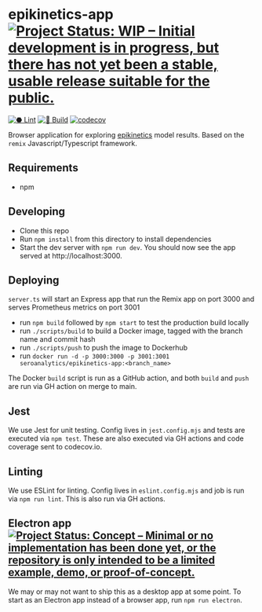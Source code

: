 # epikinetics-app [![Project Status: WIP – Initial development is in progress, but there has not yet been a stable, usable release suitable for the public.](https://www.repostatus.org/badges/latest/wip.svg)](https://www.repostatus.org/#wip)
[![⬣ Lint](https://github.com/seroanalytics/epikinetics-app/actions/workflows/lint.yml/badge.svg)](https://github.com/seroanalytics/epikinetics-app/actions/workflows/lint.yml)
[![🔨 Build](https://github.com/seroanalytics/epikinetics-app/actions/workflows/build.yml/badge.svg)](https://github.com/seroanalytics/epikinetics-app/actions/workflows/build.yml)
[![codecov](https://codecov.io/gh/seroanalytics/epikinetics-app/graph/badge.svg?token=FH6QSJGNVR)](https://codecov.io/gh/seroanalytics/epikinetics-app)

Browser application for exploring [epikinetics](https://seroanalytics.github.io/epikinetics/) model results. 
Based on the `remix` Javascript/Typescript framework.

## Requirements
* npm

## Developing
* Clone this repo
* Run `npm install` from this directory to install dependencies
* Start the dev server with `npm run dev`. You should now see the app served at http://localhost:3000.

## Deploying
`server.ts` will start an Express app that run the Remix app on port 3000 and serves Prometheus metrics on port 3001

* run `npm build` followed by `npm start` to test the production build locally
* run `./scripts/build` to build a Docker image, tagged with the branch name and commit hash
* run `./scripts/push` to push the image to Dockerhub
* run `docker run -d -p 3000:3000 -p 3001:3001 seroanalytics/epikinetics-app:<branch_name>`

The Docker `build` script is run as a GitHub action, and both `build` and `push` are run via GH action on merge to main.

## Jest
We use Jest for unit testing. Config lives in `jest.config.mjs` and tests are executed via `npm test`. 
These are also executed via GH actions and code coverage sent to codecov.io.

## Linting
We use ESLint for linting. Config lives in `eslint.config.mjs` and job is run via `npm run lint`.
This is also run via GH actions.

## Electron app [![Project Status: Concept – Minimal or no implementation has been done yet, or the repository is only intended to be a limited example, demo, or proof-of-concept.](https://www.repostatus.org/badges/latest/concept.svg)](https://www.repostatus.org/#concept)
We may or may not want to ship this as a desktop app at some point.
To start as an Electron app instead of a browser app, run `npm run electron`.
